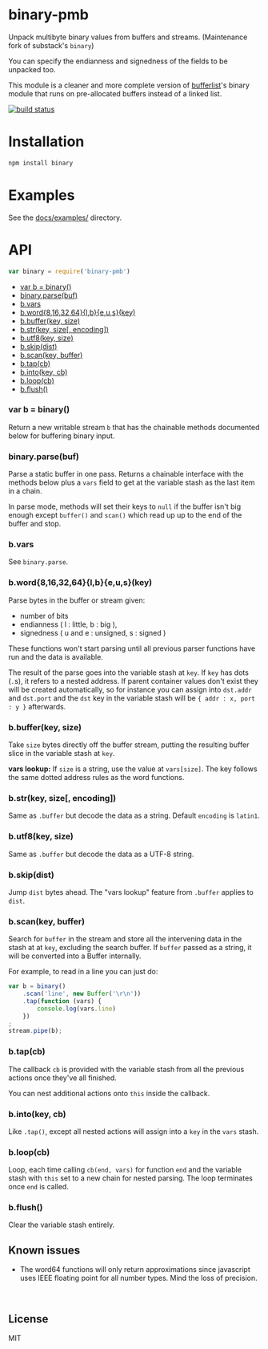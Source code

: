 ﻿
<!--#echo json="package.json" key="name" underline="=" -->
binary-pmb
==========
<!--/#echo -->

<!--#echo json="package.json" key="description" -->
Unpack multibyte binary values from buffers and streams. (Maintenance fork of
substack&#39;s `binary`)
<!--/#echo -->



You can specify the endianness and signedness of the fields to be unpacked too.

This module is a cleaner and more complete version of
[bufferlist](https://github.com/substack/node-bufferlist)'s binary module that
runs on pre-allocated buffers instead of a linked list.

[![build status](https://secure.travis-ci.org/mk-pmb/binary-pmb-node.png)](http://travis-ci.org/mk-pmb/binary-pmb-node)


Installation
============

```bash
npm install binary
```



Examples
========

See the [docs/examples/](docs/examples/) directory.



API
===

```javascript
var binary = require('binary-pmb')
```


<!--#toc cap-end=" &amp;nbsp;&#0;, rxu." -->
  * [var b = binary()](#toc-var-b-binary)
  * [binary.parse(buf)](#toc-binary-parse-buf)
  * [b.vars](#toc-b-vars)
  * [b.word{8,16,32,64}{l,b}{e,u,s}(key)](#toc-b-word-8-16-32-64-l-b-e-u-s-key)
  * [b.buffer(key, size)](#toc-b-buffer-key-size)
  * [b.str(key, size&#x5B;, encoding&#x5D;)](#toc-b-str-key-size-encoding)
  * [b.utf8(key, size)](#toc-b-utf8-key-size)
  * [b.skip(dist)](#toc-b-skip-dist)
  * [b.scan(key, buffer)](#toc-b-scan-key-buffer)
  * [b.tap(cb)](#toc-b-tap-cb)
  * [b.into(key, cb)](#toc-b-into-key-cb)
  * [b.loop(cb)](#toc-b-loop-cb)
  * [b.flush()](#toc-b-flush)

<!--/#toc -->

<a class="readme-ssi-toc-target" id="toc-var-b-binary" name="toc-var-b-binary"></a>
### var b = binary()

Return a new writable stream `b` that has the chainable methods documented below
for buffering binary input.



<a class="readme-ssi-toc-target" id="toc-binary-parse-buf" name="toc-binary-parse-buf"></a>
### binary.parse(buf)

Parse a static buffer in one pass. Returns a chainable interface with the
methods below plus a `vars` field to get at the variable stash as the
last item in a chain.

In parse mode, methods will set their keys to `null` if the buffer isn't big
enough except `buffer()` and `scan()` which read up up to the end of the buffer
and stop.



<a class="readme-ssi-toc-target" id="toc-b-vars" name="toc-b-vars"></a>
### b.vars

See `binary.parse`.



<a class="readme-ssi-toc-target" id="toc-b-word-8-16-32-64-l-b-e-u-s-key" name="toc-b-word-8-16-32-64-l-b-e-u-s-key"></a>
### b.word{8,16,32,64}{l,b}{e,u,s}(key)

Parse bytes in the buffer or stream given:

* number of bits
* endianness ( l : little, b : big ),
* signedness ( u and e : unsigned, s : signed )

These functions won't start parsing until all previous parser functions have run
and the data is available.

The result of the parse goes into the variable stash at `key`.
If `key` has dots (`.`s), it refers to a nested address. If parent container
values don't exist they will be created automatically, so for instance you can
assign into `dst.addr` and `dst.port` and the `dst` key in the variable stash
will be `{ addr : x, port : y }` afterwards.



<a class="readme-ssi-toc-target" id="toc-b-buffer-key-size" name="toc-b-buffer-key-size"></a>
### b.buffer(key, size)

Take `size` bytes directly off the buffer stream, putting the resulting buffer
slice in the variable stash at `key`.

__vars lookup:__ If `size` is a string, use the value at `vars[size]`.
The key follows the same dotted address rules as the word functions.



<a class="readme-ssi-toc-target" id="toc-b-str-key-size-encoding" name="toc-b-str-key-size-encoding"></a>
### b.str(key, size[, encoding])

Same as `.buffer` but decode the data as a string.
Default `encoding` is `latin1`.



<a class="readme-ssi-toc-target" id="toc-b-utf8-key-size" name="toc-b-utf8-key-size"></a>
### b.utf8(key, size)

Same as `.buffer` but decode the data as a UTF-8 string.



<a class="readme-ssi-toc-target" id="toc-b-skip-dist" name="toc-b-skip-dist"></a>
### b.skip(dist)

Jump `dist` bytes ahead.
The "vars lookup" feature from `.buffer` applies to `dist`.



<a class="readme-ssi-toc-target" id="toc-b-scan-key-buffer" name="toc-b-scan-key-buffer"></a>
### b.scan(key, buffer)

Search for `buffer` in the stream and store all the intervening data in the
stash at at `key`, excluding the search buffer. If `buffer` passed as a string,
it will be converted into a Buffer internally.

For example, to read in a line you can just do:

```javascript
var b = binary()
    .scan('line', new Buffer('\r\n'))
    .tap(function (vars) {
        console.log(vars.line)
    })
;
stream.pipe(b);
```



<a class="readme-ssi-toc-target" id="toc-b-tap-cb" name="toc-b-tap-cb"></a>
### b.tap(cb)

The callback `cb` is provided with the variable stash from all the previous
actions once they've all finished.

You can nest additional actions onto `this` inside the callback.



<a class="readme-ssi-toc-target" id="toc-b-into-key-cb" name="toc-b-into-key-cb"></a>
### b.into(key, cb)

Like `.tap()`, except all nested actions will assign into a `key` in the `vars`
stash.



<a class="readme-ssi-toc-target" id="toc-b-loop-cb" name="toc-b-loop-cb"></a>
### b.loop(cb)

Loop, each time calling `cb(end, vars)` for function `end` and the variable
stash with `this` set to a new chain for nested parsing. The loop terminates
once `end` is called.



<a class="readme-ssi-toc-target" id="toc-b-flush" name="toc-b-flush"></a>
### b.flush()

Clear the variable stash entirely.



<!--#toc stop="scan" -->


Known issues
------------

* The word64 functions will only return approximations since javascript
  uses IEEE floating point for all number types. Mind the loss of precision.



&nbsp;


License
-------
<!--#echo json="package.json" key=".license" -->
MIT
<!--/#echo -->
